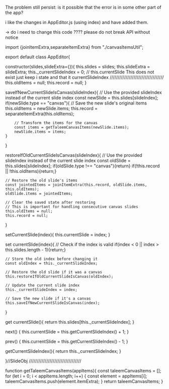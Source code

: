 
The problem still persist: is it possible that the error is in some other part of the app?

i like the changes in AppEditor.js (using index) and have added them. 

-> do i need to change this code ???? please do not break API without notice

import {joinItemExtra,separateItemExtra} from "./canvasItemsUtil";

export default class AppEditor{

constructor(slides,slideExtra={}){
    this.slides = slides;
    this.slideExtra = slideExtra;
    this._currentSlideIndex = 0;
    // this.currentSlide  This does not exist just keep i state and that it currentSlideIndex
    //////////////////////////////////
    this.oldItems = null; 
    this.record = null; 
}

saveIfNewCurrentSlideIsCanvas(slideIndex){
    // Use the provided slideIndex instead of the current slide index
    const newSlide = this.slides[slideIndex]; 
    if(newSlide.type == "canvas"){
        // Save the new slide's original items
        this.oldItems = newSlide.items;
        this.record = separateItemExtra(this.oldItems);
        
        // Transform the items for the canvas
        const items = getTaleemCanvasItems(newSlide.items); 
        newSlide.items = items; 
    }
}

restoreIfOldCurrentSlideIsCanvas(slideIndex){
    // Use the provided slideIndex instead of the current slide index
    const oldSlide = this.slides[slideIndex];
    if(oldSlide.type !== "canvas"){return}
    if(!this.record || !this.oldItems){return;}
    
    // Restore the old slide's items
    const jointedItems = joinItemExtra(this.record, oldSlide.items, this.oldItems);
    oldSlide.items = jointedItems; 
    
    // Clear the saved state after restoring
    // This is important for handling consecutive canvas slides
    this.oldItems = null;
    this.record = null;
}

setCurrentSlide(index){
    this.currentSlide = index;
}

set currentSlide(index){
    // Check if the index is valid
    if(index < 0 || index > this.slides.length - 1){return;}
    
    // Store the old index before changing it
    const oldIndex = this._currentSlideIndex;
    
    // Restore the old slide if it was a canvas
    this.restoreIfOldCurrentSlideIsCanvas(oldIndex);
    
    // Update the current slide index
    this._currentSlideIndex = index;
    
    // Save the new slide if it's a canvas
    this.saveIfNewCurrentSlideIsCanvas(index);
}

get currentSlide(){
    return this.slides[this._currentSlideIndex];
}

next() {
    this.currentSlide = this.getCurrentSlideIndex() + 1;
}

prev() {
    this.currentSlide = this.getCurrentSlideIndex() - 1;
}

getCurrentSlideIndex(){
    return this._currentSlideIndex;
}

}//SlideObj
/////////////////////////////////

function getTaleemCanvasItems(appItems){
    const taleemCanvasItems = [];
    for (let i = 0; i < appItems.length; i++) {
        const element = appItems[i];
        taleemCanvasItems.push(element.itemExtra);
    }
    return taleemCanvasItems;
}